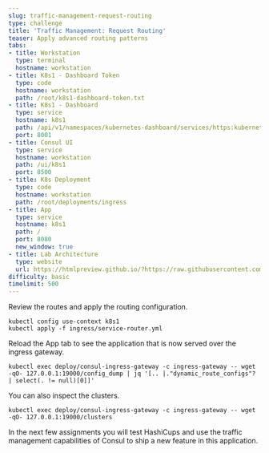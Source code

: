 ```yaml
---
slug: traffic-management-request-routing
type: challenge
title: 'Traffic Management: Request Routing'
teaser: Apply advanced routing patterns
tabs:
- title: Workstation
  type: terminal
  hostname: workstation
- title: K8s1 - Dashboard Token
  type: code
  hostname: workstation
  path: /root/k8s1-dashboard-token.txt
- title: K8s1 - Dashboard
  type: service
  hostname: k8s1
  path: /api/v1/namespaces/kubernetes-dashboard/services/https:kubernetes-dashboard:/proxy/
  port: 8001
- title: Consul UI
  type: service
  hostname: workstation
  path: /ui/k8s1
  port: 8500
- title: K8s Deployment
  type: code
  hostname: workstation
  path: /root/deployments/ingress
- title: App
  type: service
  hostname: k8s1
  path: /
  port: 8080
  new_window: true
- title: Lab Architecture
  type: website
  url: https://htmlpreview.github.io/?https://raw.githubusercontent.com/hashicorp/field-workshops-consul/master/instruqt-tracks/consul-life-of-a-developer/assets/diagrams/diagrams.html
difficulty: basic
timelimit: 500
---
```

Review the routes and apply the routing configuration.  <br>

```
kubectl config use-context k8s1
kubectl apply -f ingress/service-router.yml
```

Reload the App tab to see the application that is now served over the ingress gateway. <br>

```
kubectl exec deploy/consul-ingress-gateway -c ingress-gateway -- wget -qO- 127.0.0.1:19000/config_dump | jq '[.. |."dynamic_route_configs"? | select(. != null)[0]]'
```

You can also inspect the clusters. <br>

```
kubectl exec deploy/consul-ingress-gateway -c ingress-gateway -- wget -qO- 127.0.0.1:19000/clusters
```

In the next few assignments you will test HashiCups and use the traffic management capabilities of Consul to ship a new feature in this application.
